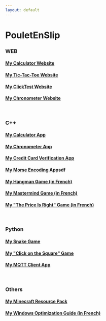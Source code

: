 ```yaml
---
layout: default
---
```

# PouletEnSlip

### WEB
#### [My Calculator Website](pages/calculator/)
#### [My Tic-Tac-Toe Website](pages/tictactoe/)
#### [My ClickTest Website](pages/clicktest/)
#### [My Chronometer Website](pages/chronometer/)
<br>

### C++
#### [My Calculator App](https://github.com/PouletEnSlip/Calculator)
#### [My Chronometer App](https://github.com/PouletEnSlip/Chronometer)
#### [My Credit Card Verification App](https://github.com/PouletEnSlip/CreditCardVerification)
#### [My Morse Encoding App](https://github.com/PouletEnSlip/Morse)sdf
#### [My Hangman Game (in French)](https://github.com/PouletEnSlip/HangmanGame)
#### [My Mastermind Game (in French)](https://github.com/PouletEnSlip/Mastermind)
#### [My "The Price Is Right" Game (in French)](https://github.com/PouletEnSlip/ThePriceIsRight)
<br>

### Python
#### [My Snake Game](https://github.com/PouletEnSlip/Snake)
#### [My "Click on the Square" Game](https://github.com/PouletEnSlip/Square)
#### [My MQTT Client App](https://github.com/PouletEnSlip/MQTT)
<br>

### Others
#### [My Minecraft Resource Pack](pages/cotcotpack/)
#### [My Windows Optimization Guide (in French)](pages/opti/)
